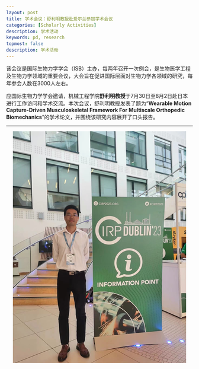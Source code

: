 ```yaml
---
layout: post
title: 学术会议：舒利明教授赴爱尔兰参加学术会议
categories: [Scholarly Activities]
description: 学术活动
keywords: pd, research
topmost: false
description: 学术活动
---
```


该会议是国际生物力学学会（ISB）主办，每两年召开一次例会，是生物医学工程及生物力学领域的重要会议，大会旨在促进国际层面对生物力学各领域的研究，每年参会人数在3000人左右。  
 

应国际生物力学学会邀请，机械工程学院**舒利明教授**于7月30日至8月2日赴日本进行工作访问和学术交流。本次会议，舒利明教授发表了题为“**Wearable Motion Capture-Driven Musculoskeletal Framework For Multiscale Orthopedic Biomechanics**”的学术论文，并围绕该研究内容展开了口头报告。

---

<div style="text-align: center;">
  <img src="/images/posts/academic/CIRP2023 General Assembly会议.png" alt="会议图片" >
</div>